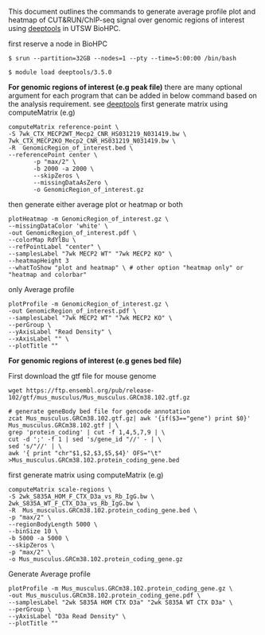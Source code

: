 This document outlines the commands to generate average profile plot and heatmap of CUT&RUN/ChIP-seq signal over genomic regions of interest using [deeptools](https://deeptools.readthedocs.io/en/develop/content/list_of_tools.html) in UTSW BioHPC. 

first reserve a node in BioHPC

```
$ srun --partition=32GB --nodes=1 --pty --time=5:00:00 /bin/bash
```

```
$ module load deeptools/3.5.0
```

**For genomic regions of interest (e.g peak file)**
there are many optional argument for each program that can be added in below command based on the analysis requirement. see [deeptools](https://deeptools.readthedocs.io/en/develop/content/list_of_tools.html)
first generate matrix using computeMatrix (e.g)
```
computeMatrix reference-point \
-S 7wk_CTX_MECP2WT_Mecp2_CNR_HS031219_N031419.bw \
7wk_CTX_MECP2KO_Mecp2_CNR_HS031219_N031419.bw \
-R  GenomicRegion_of_interest.bed \
--referencePoint center \
       -p "max/2" \
       -b 2000 -a 2000 \
       --skipZeros \
       --missingDataAsZero \
       -o GenomicRegion_of_interest.gz
```

then generate either average plot or heatmap or both

```
plotHeatmap -m GenomicRegion_of_interest.gz \
--missingDataColor 'white' \
-out GenomicRegion_of_interest.pdf \
--colorMap RdYlBu \
--refPointLabel "center" \
--samplesLabel "7wk MECP2 WT" "7wk MECP2 KO" \
--heatmapHeight 3
--whatToShow "plot and heatmap" \ # other option "heatmap only" or "heatmap and colorbar"
```

only Average profile

```
plotProfile -m GenomicRegion_of_interest.gz \
-out GenomicRegion_of_interest.pdf \
--samplesLabel "7wk MECP2 WT" "7wk MECP2 KO" \
--perGroup \
--yAxisLabel "Read Density" \
--xAxisLabel "" \
--plotTitle ""
```

**For genomic regions of interest (e.g genes bed file)**

First download the gtf file for mouse genome 

```
wget https://ftp.ensembl.org/pub/release-102/gtf/mus_musculus/Mus_musculus.GRCm38.102.gtf.gz
```

```
# generate geneBody bed file for gencode annotation
zcat Mus_musculus.GRCm38.102.gtf.gz| awk '{if($3=="gene") print $0}' Mus_musculus.GRCm38.102.gtf | \
grep 'protein_coding' | cut -f 1,4,5,7,9 | \
cut -d ';' -f 1 | sed 's/gene_id "//' - | \
sed 's/"//' | \
awk '{ print "chr"$1,$2,$3,$5,$4}' OFS="\t" >Mus_musculus.GRCm38.102.protein_coding_gene.bed
```

first generate matrix using computeMatrix (e.g)
```
computeMatrix scale-regions \
-S 2wk_S835A_HOM_F_CTX_D3a_vs_Rb_IgG.bw \
2wk_S835A_WT_F_CTX_D3a_vs_Rb_IgG.bw \
-R  Mus_musculus.GRCm38.102.protein_coding_gene.bed \
-p "max/2" \
--regionBodyLength 5000 \
--binSize 10 \
-b 5000 -a 5000 \
--skipZeros \
-p "max/2" \
-o Mus_musculus.GRCm38.102.protein_coding_gene.gz
```

Generate Average profile
```
plotProfile -m Mus_musculus.GRCm38.102.protein_coding_gene.gz \
-out Mus_musculus.GRCm38.102.protein_coding_gene.pdf \
--samplesLabel "2wk S835A HOM CTX D3a" "2wk S835A WT CTX D3a" \
--perGroup \
--yAxisLabel "D3a Read Density" \
--plotTitle ""
```

